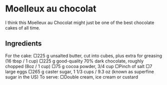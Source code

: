 # Moelleux au chocolat

I think this Moelleux au Chocolat might just be one of the best chocolate cakes of all time.

## Ingredients

For the cake:
▢225 g unsalted butter, cut into cubes, plus extra for greasing (16 tbsp / 1 cup)
▢225 g good-quality 70% dark chocolate, roughly chopped (8oz / 1 cup)
▢75 g cocoa powder, 3/4 cup
▢Pinch of salt
▢7 large eggs
▢265 g caster sugar, 1 1/3 cups / 9.3 oz (known as superfine sugar in the US)
To serve:
▢Double cream, ice cream or custard
